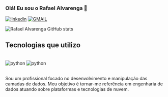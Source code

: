 ### Olá! Eu sou o Rafael Alvarenga  👋

[![linkedin](https://img.shields.io/badge/LinkedIn-0077B5?style=for-the-badge&logo=linkedin&logoColor=white)](https://www.linkedin.com/in/rafaelalvarenga1/)
[![GMAIL](https://img.shields.io/badge/Gmail-D14836?style=for-the-badge&logo=gmail&logoColor=white
)](devrafaelalvarenga@gmail.com)

![Rafael Alvarenga GitHub stats](https://github-readme-stats.vercel.app/api?username=devrafaelalvarenga&show_icons=true&theme=dark)

## Tecnologias que utilizo 
<div style="display: inline_block"><br/>
<img align="center" alt="python" src="https://img.shields.io/badge/Python-3776AB?style=for-the-badge&logo=python&logoColor=white" />
<img align="center" alt="python" src="https://img.shields.io/badge/SQL-00000F?style=for-the-badge&logo=sql&logoColor=white" />
</div><br/>

Sou um profissional focado no desenvolvimento e manipulação das camadas de dados. Meu objetivo é tornar-me referência em engenharia de dados atuando sobre plataformas e tecnologias de nuvem.




